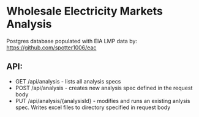 # Wholesale Electricity Markets Analysis
Postgres database populated with EIA LMP data by: https://github.com/spotter1006/eac
## API:
* GET /api/analysis - lists all analysis specs
* POST /api/analysis - creates new analysis spec defined in the request body
* PUT /api/analysis/{analysisId} - modifies and runs an existing anlysis spec. Writes excel files to directory specified in request body
